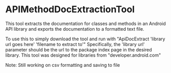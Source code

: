 # APIMethodDocExtractionTool
This tool extracts the documentation for classes and methods in an Android API library and exports the documentation to 
a formatted text file. 

To use this to simply download the tool and run with "ApiDocExtract 'library url goes here' 'filename to extract to'"
Specifically, the 'library url' parameter should be the url to the package index page in the desired library.
This tool was designed for libraries from "developer.android.com"

Note: Still working on csv formatting and saving to file